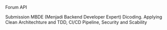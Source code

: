 Forum API

Submission MBDE (Menjadi Backend Developer Expert) Dicoding. Applying Clean Architechture and TDD, CI/CD Pipeline, Security and Scability
